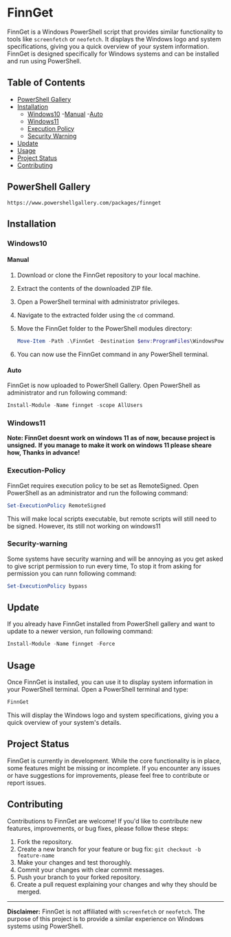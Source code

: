 # FinnGet

   FinnGet is a Windows PowerShell script that provides similar functionality to tools like `screenfetch` or `neofetch`.
   It displays the Windows logo and system specifications, giving you a quick overview of your system information.
   FinnGet is designed specifically for Windows systems and can be installed and run using PowerShell.

## Table of Contents
   - [PowerShell Gallery](#powershell-gallery)
   - [Installation](#installation)
      - [Windows10](#windows10)
         -[Manual](#manual)
         -[Auto](#auto)
      - [Windows11](#windows11)
      - [Execution Policy](#execution-policy)
      - [Security Warning](#security-warning)
   - [Update](#update)
   - [Usage](#usage)
   - [Project Status](#project-status)
   - [Contributing](#contributing)

## PowerShell Gallery
```
https://www.powershellgallery.com/packages/finnget
```
## Installation

   ### Windows10

   #### Manual

   1. Download or clone the FinnGet repository to your local machine.
   2. Extract the contents of the downloaded ZIP file.
   3. Open a PowerShell terminal with administrator privileges.
   4. Navigate to the extracted folder using the `cd` command.
   5. Move the FinnGet folder to the PowerShell modules directory:

      ```powershell
      Move-Item -Path .\FinnGet -Destination $env:ProgramFiles\WindowsPowerShell\Modules
      ```
   6. You can now use the FinnGet command in any PowerShell terminal.
   
   #### Auto

   FinnGet is now uploaded to PowerShell Gallery. Open PowerShell as administrator and run following command:

   ```powershell
   Install-Module -Name finnget -scope AllUsers
   ```
   
   ### Windows11

   **Note: FinnGet doesnt work on windows 11 as of now, because project is unsigned.**
   **If you manage to make it work on windows 11 please sheare how, Thanks in advance!**

   
   ### Execution-Policy

   FinnGet requires execution policy to be set as RemoteSigned. Open PowerShell as an administrator and run the following command:
   
   ```powershell
   Set-ExecutionPolicy RemoteSigned
   ```
   This will make local scripts executable, but remote scripts will still need to be signed.
   However, its still not working on windows11

   ### Security-warning
   
   Some systems have security warning and will be annoying as you get asked to give script permission to run every time, To stop it from asking for permission you can runn following command:

   ```powershell
   Set-ExecutionPolicy bypass
   ```

## Update

   If you already have FinnGet installed from PowerShell gallery and want to update to a newer version, run following command:

   ```powershell
   Install-Module -Name finnget -Force
   ```

## Usage

   Once FinnGet is installed, you can use it to display system information in your PowerShell terminal. Open a PowerShell terminal and type:

   ```powershell
   FinnGet
   ```

   This will display the Windows logo and system specifications, giving you a quick overview of your system's details.

## Project Status

   FinnGet is currently in development. While the core functionality is in place, some features might be missing or incomplete. If you encounter any issues or have suggestions for improvements, please feel free to contribute or report issues.

## Contributing

   Contributions to FinnGet are welcome! If you'd like to contribute new features, improvements, or bug fixes, please follow these steps:

   1. Fork the repository.
   2. Create a new branch for your feature or bug fix: `git checkout -b feature-name`
   3. Make your changes and test thoroughly.
   4. Commit your changes with clear commit messages.
   5. Push your branch to your forked repository.
   6. Create a pull request explaining your changes and why they should be merged.

---

**Disclaimer:** FinnGet is not affiliated with `screenfetch` or `neofetch`. The purpose of this project is to provide a similar experience on Windows systems using PowerShell.